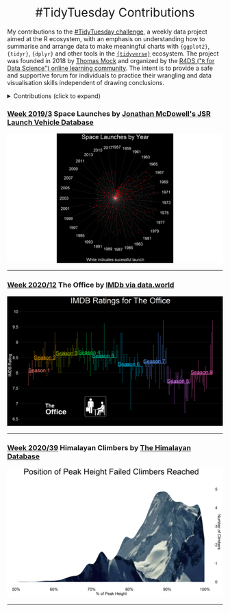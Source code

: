<h1 style="font-weight:normal" align="center">
  &nbsp;#TidyTuesday Contributions&nbsp;
</h1>

My contributions to the [#TidyTuesday challenge](https://github.com/rfordatascience/tidytuesday), a weekly data project aimed at the R ecosystem, with an emphasis on understanding how to summarise and arrange data to make meaningful charts with `{ggplot2}`, `{tidyr}`, `{dplyr}` and other tools in the [`{tidyverse}`](https://www.tidyverse.org/) ecosystem. The project was founded in 2018 by [Thomas Mock](https://thomasmock.netlify.com/) and organized by the [R4DS ("`R` for Data Science") online learning community](https://twitter.com/r4dscommunity). The intent is to provide a safe and supportive forum for individuals to practice their wrangling and data visualisation skills independent of drawing conclusions.  

<details>
  <summary>Contributions (click to expand)</summary>
  
<!-- toc -->
* **Challenges 2019**
  - 2019/3 [Space Launches](https://github.com/Beck466/TidyTuesday/tree/master/plots/2019_3)
* **Challenges 2020**
  - 2020/12 [The Office](https://github.com/Beck466/TidyTuesday/tree/master/plots/2020_12)
  - 2020/39 [Himalayan Climbers](https://github.com/Beck466/TidyTuesday/tree/master/plots/2020_39)
<!-- tocstop -->

</details>

### [Week 2019/3](https://github.com/Beck466/TidyTuesday/tree/master/plots/2019_3) Space Launches by [Jonathan McDowell's JSR Launch Vehicle Database](http://www.planet4589.org/space/lvdb/index.html)
![./plots/2020_12/2020_12_TheOffice.png](https://raw.githubusercontent.com/Beck466/TidyTuesday/master/plots/2019_3/2019_3_SpaceLaunches.png)

***

### [Week 2020/12](https://github.com/Beck466/TidyTuesday/tree/master/plots/2020_12) The Office by [IMDb via data.world](https://data.world/anujjain7/the-office-imdb-ratings-dataset)
![./plots/2020_12/2020_12_TheOffice.png](https://raw.githubusercontent.com/Beck466/TidyTuesday/master/plots/2020_12/2020_12_TheOffice.png)

***

### [Week 2020/39](https://github.com/Beck466/TidyTuesday/tree/master/plots/2020_39) Himalayan Climbers by [The Himalayan Database](https://www.himalayandatabase.com/)
![./plots/2020_39/2020_39_HimalayanClimbers.png](https://raw.githubusercontent.com/Beck466/TidyTuesday/master/plots/2020_39/2020_39_HimalayanClimbers.png)

***